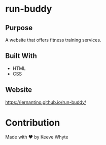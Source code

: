 # run-buddy

## Purpose
A website that offers fitness training services.

## Built With
* HTML
* CSS

## Website
https://lernantino.github.io/run-buddy/

# Contribution
Made with ❤️ by Keeve Whyte
